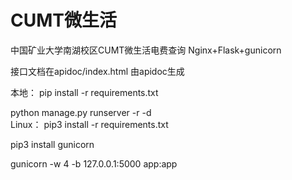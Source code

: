 # CUMT微生活

中国矿业大学南湖校区CUMT微生活电费查询 Nginx+Flask+gunicorn  

接口文档在apidoc/index.html  由apidoc生成


本地：
   pip install -r requirements.txt
   
   python manage.py runserver -r -d  
Linux：
   pip3 install -r requirements.txt
   
   pip3 install gunicorn
   
   gunicorn -w 4 -b 127.0.0.1:5000 app:app  
   
